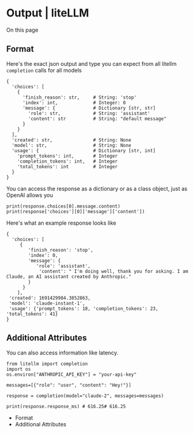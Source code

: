 # Output | liteLLM

On this page

## Format​

Here's the exact json output and type you can expect from all litellm `completion` calls for all models
    
    
    {  
      'choices': [  
        {  
          'finish_reason': str,     # String: 'stop'  
          'index': int,             # Integer: 0  
          'message': {              # Dictionary [str, str]  
            'role': str,            # String: 'assistant'  
            'content': str          # String: "default message"  
          }  
        }  
      ],  
      'created': str,               # String: None  
      'model': str,                 # String: None  
      'usage': {                    # Dictionary [str, int]  
        'prompt_tokens': int,       # Integer  
        'completion_tokens': int,   # Integer  
        'total_tokens': int         # Integer  
      }  
    }  
      
    

You can access the response as a dictionary or as a class object, just as OpenAI allows you
    
    
    print(response.choices[0].message.content)  
    print(response['choices'][0]['message']['content'])  
    

Here's what an example response looks like
    
    
    {  
      'choices': [  
         {  
            'finish_reason': 'stop',  
            'index': 0,  
            'message': {  
               'role': 'assistant',  
                'content': " I'm doing well, thank you for asking. I am Claude, an AI assistant created by Anthropic."  
            }  
          }  
        ],  
     'created': 1691429984.3852863,  
     'model': 'claude-instant-1',  
     'usage': {'prompt_tokens': 18, 'completion_tokens': 23, 'total_tokens': 41}  
    }  
    

## Additional Attributes​

You can also access information like latency.
    
    
    from litellm import completion  
    import os  
    os.environ["ANTHROPIC_API_KEY"] = "your-api-key"  
      
    messages=[{"role": "user", "content": "Hey!"}]  
      
    response = completion(model="claude-2", messages=messages)  
      
    print(response.response_ms) # 616.25# 616.25  
    

  * Format
  * Additional Attributes